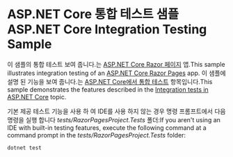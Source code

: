 # <a name="aspnet-core-integration-testing-sample"></a><span data-ttu-id="d80bc-101">ASP.NET Core 통합 테스트 샘플</span><span class="sxs-lookup"><span data-stu-id="d80bc-101">ASP.NET Core Integration Testing Sample</span></span>

<span data-ttu-id="d80bc-102">이 샘플의 통합 테스트 보여 줍니다.는 [ASP.NET Core Razor 페이지](https://docs.microsoft.com/aspnet/core/mvc/razor-pages) 앱.</span><span class="sxs-lookup"><span data-stu-id="d80bc-102">This sample illustrates integration testing of an [ASP.NET Core Razor Pages](https://docs.microsoft.com/aspnet/core/mvc/razor-pages) app.</span></span> <span data-ttu-id="d80bc-103">이 샘플에 설명 된 기능을 보여 줍니다.는 [ASP.NET Core에서 통합 테스트](https://docs.microsoft.com/aspnet/core/test/integration-tests) 항목입니다.</span><span class="sxs-lookup"><span data-stu-id="d80bc-103">This sample demonstrates the features described in the [Integration tests in ASP.NET Core](https://docs.microsoft.com/aspnet/core/test/integration-tests) topic.</span></span>

<span data-ttu-id="d80bc-104">기본 제공 테스트 기능을 사용 하 여 IDE를 사용 하지 않는 경우 명령 프롬프트에서 다음 명령을 실행 합니다 *tests/RazorPagesProject.Tests* 폴더:</span><span class="sxs-lookup"><span data-stu-id="d80bc-104">If you aren't using an IDE with built-in testing features, execute the following command at a command prompt in the *tests/RazorPagesProject.Tests* folder:</span></span>

```console
dotnet test
```
